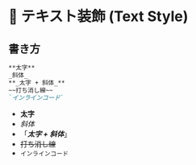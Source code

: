 # 📌 テキスト装飾 (Text Style)

## 書き方

```markdown
**太字**
_斜体_
**_太字 + 斜体_**
~~打ち消し線~~
`インラインコード`
```

- **太字**
- _斜体_
- 「**_太字 + 斜体_**」
- ~~打ち消し線~~
- `インラインコード`

